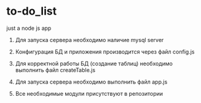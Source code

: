 # to-do_list
just a node js app

1. Для запуска сервера необходимо наличие mysql server

2. Конфигурация БД и приложения производится через файл config.js 

3. Для корректной работы БД (создание таблиц) необходимо выполнить файл createTable.js

4. Для запуска сервера необходимо выполнить файл app.js

5. Все необходимые модули присутствуют в репозитории
